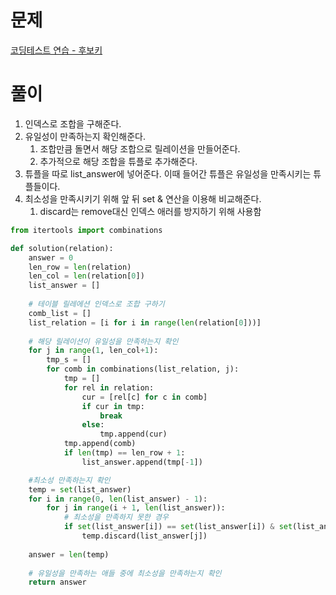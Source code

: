 # 문제

[코딩테스트 연습 - 후보키](https://programmers.co.kr/learn/courses/30/lessons/42890)

# 풀이

1. 인덱스로 조합을 구해준다.
2. 유일성이 만족하는지 확인해준다.
    1. 조합만큼 돌면서 해당 조합으로 릴레이션을 만들어준다.
    2. 추가적으로 해당 조합을 튜플로 추가해준다.
3. 튜플을 따로 list_answer에 넣어준다. 이때 들어간 튜플은 유일성을 만족시키는 튜플들이다.
4. 최소성을 만족시키기 위해 앞 뒤 set & 연산을 이용해 비교해준다. 
    1. discard는 remove대신 인덱스 애러를 방지하기 위해 사용함

```python
from itertools import combinations

def solution(relation):
    answer = 0
    len_row = len(relation)
    len_col = len(relation[0])
    list_answer = []
    
    # 테이블 릴레에션 인덱스로 조합 구하기
    comb_list = []
    list_relation = [i for i in range(len(relation[0]))]
        
    # 해당 릴레이션이 유일성을 만족하는지 확인
    for j in range(1, len_col+1):
        tmp_s = []
        for comb in combinations(list_relation, j):
            tmp = []
            for rel in relation:
                cur = [rel[c] for c in comb]
                if cur in tmp:
                    break
                else:
                    tmp.append(cur)
            tmp.append(comb)
            if len(tmp) == len_row + 1:
                list_answer.append(tmp[-1])

    #최소성 만족하는지 확인
    temp = set(list_answer)
    for i in range(0, len(list_answer) - 1):
        for j in range(i + 1, len(list_answer)):
            # 최소성을 만족하지 못한 경우
            if set(list_answer[i]) == set(list_answer[i]) & set(list_answer[j]):
                temp.discard(list_answer[j])
                
    answer = len(temp)
     
    # 유일성을 만족하는 애들 중에 최소성을 만족하는지 확인
    return answer
```
